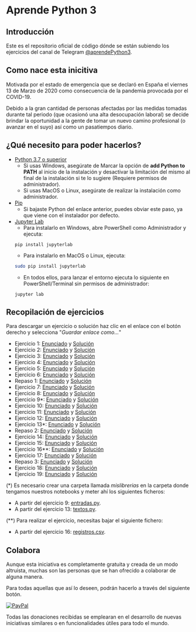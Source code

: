 # Aprende Python 3

## Introducción
Este es el repositorio oficial de código dónde se están subiendo los ejercicios del canal de Telegram [@aprendePython3](https://t.me/aprendePython3).

## Como nace esta inicitiva
Motivada por el estado de emergencia que se declaró en España el viernes 13 de Marzo de 2020 como consecuencia de la pandemia provocada por el COVID-19.

Debido a la gran cantidad de personas afectadas por las medidas tomadas durante tal periodo (que ocasionó una alta desocupación laboral) se decide brindar la oportunidad a la gente de tomar un nuevo camino profesional (o avanzar en el suyo) así como un pasatiempos diario.

## ¿Qué necesito para poder hacerlos?
- [Python 3.7 o superior](https://www.python.org/downloads/)
  * Si usas Windows, asegúrate de Marcar la opción de **add Python to PATH** al inicio de la instalación y desactivar la limitación del mismo al final de la instalación si te lo sugiere (Requiere permisos de administrador).
  * Si usas MacOS o Linux, asegúrate de realizar la instalación como administrador.
- [Pip](https://www.neoguias.com/como-instalar-pip-python/)
  * Si bajaste Python del enlace anterior, puedes obviar este paso, ya que viene con el instalador por defecto.
- [Jupyter Lab](https://jupyter.org/install)
  * Para instalarlo en Windows, abre PowerShell como Administrador y ejecuta:
  ```console
  pip install jupyterlab
  ```
  * Para instalarlo en MacOS o Linux, ejecuta:
  ```sh
  sudo pip install jupyterlab
  ```
  * En todos ellos, para lanzar el entorno ejecuta lo siguiente en PowerShell/Terminal sin permisos de administrador:
  ```console
  jupyter lab
  ```

## Recopilación de ejercicios
Para descargar un ejercicio o solución haz clic en el enlace con el botón derecho y selecciona "_Guardar enlace como..._"
- Ejercicio 1: [Enunciado](https://github.com/JuanBrugera/AprendePython3/raw/master/Ejercicios/Ejercicio%201.ipynb) y [Solución](https://github.com/JuanBrugera/AprendePython3/raw/master/Soluciones/Soluci%C3%B3n%20-%20Ejercicio%201.ipynb)
- Ejercicio 2: [Enunciado](https://github.com/JuanBrugera/AprendePython3/raw/master/Ejercicios/Ejercicio%202.ipynb) y [Solución](https://github.com/JuanBrugera/AprendePython3/raw/master/Soluciones/Soluci%C3%B3n%20-%20Ejercicio%202.ipynb)
- Ejercicio 3: [Enunciado](https://github.com/JuanBrugera/AprendePython3/raw/master/Ejercicios/Ejercicio%203.ipynb) y [Solución](https://github.com/JuanBrugera/AprendePython3/raw/master/Soluciones/Soluci%C3%B3n%20-%20Ejercicio%203.ipynb)
- Ejercicio 4: [Enunciado](https://github.com/JuanBrugera/AprendePython3/raw/master/Ejercicios/Ejercicio%204.ipynb) y [Solución](https://github.com/JuanBrugera/AprendePython3/raw/master/Soluciones/Soluci%C3%B3n%20-%20Ejercicio%204.ipynb)
- Ejercicio 5: [Enunciado](https://github.com/JuanBrugera/AprendePython3/raw/master/Ejercicios/Ejercicio%205.ipynb) y [Solución](https://github.com/JuanBrugera/AprendePython3/raw/master/Soluciones/Soluci%C3%B3n%20-%20Ejercicio%205.ipynb)
- Ejercicio 6: [Enunciado](https://github.com/JuanBrugera/AprendePython3/raw/master/Ejercicios/Ejercicio%206.ipynb) y [Solución](https://github.com/JuanBrugera/AprendePython3/raw/master/Soluciones/Soluci%C3%B3n%20-%20Ejercicio%206.ipynb)
- Repaso 1: [Enunciado](https://github.com/JuanBrugera/AprendePython3/raw/master/Repasos/Repaso%201.ipynb) y [Solución](https://github.com/JuanBrugera/AprendePython3/raw/master/Repasos/Soluci%C3%B3n%20-%20Repaso%201.ipynb)
- Ejercicio 7: [Enunciado](https://github.com/JuanBrugera/AprendePython3/raw/master/Ejercicios/Ejercicio%207.ipynb) y [Solución](https://github.com/JuanBrugera/AprendePython3/raw/master/Soluciones/Soluci%C3%B3n%20-%20Ejercicio%207.ipynb)
- Ejercicio 8: [Enunciado](https://github.com/JuanBrugera/AprendePython3/raw/master/Ejercicios/Ejercicio%208.ipynb) y [Solución](https://github.com/JuanBrugera/AprendePython3/raw/master/Soluciones/Soluci%C3%B3n%20-%20Ejercicio%208.ipynb)
- Ejercicio 9\*: [Enunciado](https://github.com/JuanBrugera/AprendePython3/raw/master/Ejercicios/Ejercicio%209.ipynb) y [Solución](https://github.com/JuanBrugera/AprendePython3/raw/master/Soluciones/Soluci%C3%B3n%20-%20Ejercicio%209.ipynb)
- Ejercicio 10: [Enunciado](https://github.com/JuanBrugera/AprendePython3/raw/master/Ejercicios/Ejercicio%2010.ipynb) y [Solución](https://github.com/JuanBrugera/AprendePython3/raw/master/Soluciones/Soluci%C3%B3n%20-%20Ejercicio%2010.ipynb)
- Ejercicio 11: [Enunciado](https://github.com/JuanBrugera/AprendePython3/raw/master/Ejercicios/Ejercicio%2011.ipynb) y [Solución](https://github.com/JuanBrugera/AprendePython3/raw/master/Soluciones/Soluci%C3%B3n%20-%20Ejercicio%2011.ipynb)
- Ejercicio 12: [Enunciado](https://github.com/JuanBrugera/AprendePython3/raw/master/Ejercicios/Ejercicio%2012.ipynb) y [Solución](https://github.com/JuanBrugera/AprendePython3/raw/master/Soluciones/Soluci%C3%B3n%20-%20Ejercicio%2012.ipynb)
- Ejercicio 13\*: [Enunciado](https://github.com/JuanBrugera/AprendePython3/raw/master/Ejercicios/Ejercicio%2013.ipynb) y [Solución](https://github.com/JuanBrugera/AprendePython3/raw/master/Soluciones/Soluci%C3%B3n%20-%20Ejercicio%2013.ipynb)
- Repaso 2: [Enunciado](https://github.com/JuanBrugera/AprendePython3/raw/master/Repasos/Repaso%202.ipynb) y [Solución](https://github.com/JuanBrugera/AprendePython3/raw/master/Repasos/Soluci%C3%B3n%20-%20Repaso%202.ipynb)
- Ejercicio 14: [Enunciado](https://github.com/JuanBrugera/AprendePython3/raw/master/Ejercicios/Ejercicio%2014.ipynb) y [Solución](https://github.com/JuanBrugera/AprendePython3/raw/master/Soluciones/Soluci%C3%B3n%20-%20Ejercicio%2014.ipynb)
- Ejercicio 15: [Enunciado](https://github.com/JuanBrugera/AprendePython3/raw/master/Ejercicios/Ejercicio%2015.ipynb) y [Solución](https://github.com/JuanBrugera/AprendePython3/raw/master/Soluciones/Soluci%C3%B3n%20-%20Ejercicio%2015.ipynb)
- Ejercicio 16**: [Enunciado](https://github.com/JuanBrugera/AprendePython3/raw/master/Ejercicios/Ejercicio%2016.ipynb) y [Solución](https://github.com/JuanBrugera/AprendePython3/raw/master/Soluciones/Soluci%C3%B3n%20-%20Ejercicio%2016.ipynb)
- Ejercicio 17: [Enunciado](https://github.com/JuanBrugera/AprendePython3/raw/master/Ejercicios/Ejercicio%2017.ipynb) y [Solución](https://github.com/JuanBrugera/AprendePython3/raw/master/Soluciones/Soluci%C3%B3n%20-%20Ejercicio%2017.ipynb)
- Repaso 3: [Enunciado](https://github.com/JuanBrugera/AprendePython3/raw/master/Repasos/Repaso%203.ipynb) y [Solución](https://github.com/JuanBrugera/AprendePython3/raw/master/Repasos/Soluci%C3%B3n%20-%20Repaso%203.ipynb)
- Ejercicio 18: [Enunciado](https://github.com/JuanBrugera/AprendePython3/raw/master/Ejercicios/Ejercicio%2018.ipynb) y [Solución](https://github.com/JuanBrugera/AprendePython3/raw/master/Soluciones/Soluci%C3%B3n%20-%20Ejercicio%2018.ipynb)
- Ejercicio 19: [Enunciado](https://github.com/JuanBrugera/AprendePython3/raw/master/Ejercicios/Ejercicio%2019.ipynb) y [Solución](https://github.com/JuanBrugera/AprendePython3/raw/master/Soluciones/Soluci%C3%B3n%20-%20Ejercicio%2019.ipynb)

(\*) Es necesario crear una carpeta llamada *mislibrerias* en la carpeta donde tengamos nuestros notebooks y meter ahí los siguientes ficheros:
- A partir del ejercicio 9: [entradas.py](https://github.com/JuanBrugera/AprendePython3/raw/master/Ejercicios/mislibrerias/entradas.py).
- A partir del ejercicio 13: [textos.py](https://github.com/JuanBrugera/AprendePython3/raw/master/Ejercicios/mislibrerias/textos.py).

(\*\*) Para realizar el ejercicio, necesitas bajar el siguiente fichero:
- A partir del ejercicio 16: [registros.csv](https://github.com/JuanBrugera/AprendePython3/raw/master/Otros/registros.csv).

## Colabora
Aunque esta iniciativa es completamente gratuita y creada de un modo altruista, muchas son las personas que se han ofrecido a colaborar de alguna manera.

Para todas aquellas que así lo deseen, podrán hacerlo a través del siguiente botón.

[![PayPal](https://www.paypalobjects.com/es_ES/ES/i/btn/btn_donateCC_LG.gif)](https://www.paypal.com/cgi-bin/webscr?cmd=_s-xclick&hosted_button_id=2EMA3CAFZNMMC&source=url)

Todas las donaciones recibidas se emplearan en el desarrollo de nuevas iniciativas similares o en funcionalidades útiles para todo el mundo.

